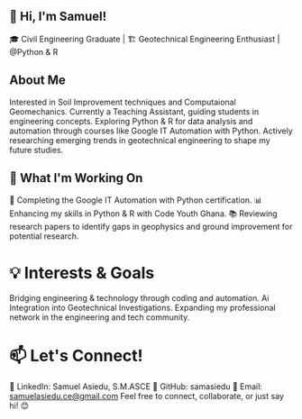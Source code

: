 ## 👋 Hi, I'm Samuel!

🎓 Civil Engineering Graduate | 🏗️ Geotechnical Engineering Enthusiast | @Python & R

## About Me
Interested in Soil Improvement techniques and Computaional Geomechanics.
Currently a Teaching Assistant, guiding students in engineering concepts.
Exploring Python & R for data analysis and automation through courses like Google IT Automation with Python.
Actively researching emerging trends in geotechnical engineering to shape my future studies.

## 🚀 What I'm Working On
📖 Completing the Google IT Automation with Python certification.
📊 Enhancing my skills in Python & R with Code Youth Ghana.
📚 Reviewing research papers to identify gaps in geophysics and ground improvement for potential research.

# 💡 Interests & Goals
Bridging engineering & technology through coding and automation.
Ai Integration into Geotechnical Investigations.
Expanding my professional network in the engineering and tech community.

# 📫 Let's Connect!
💼 LinkedIn: Samuel Asiedu, S.M.ASCE
📝 GitHub: samasiedu
📧 Email: samuelasiedu.ce@gmail.com
Feel free to connect, collaborate, or just say hi! 😊

<!--
**samasiedu/samasiedu** is a ✨ _special_ ✨ repository because its `README.md` (this file) appears on your GitHub profile.

Here are some ideas to get you started:

- 🔭 I’m currently working on ...
- 🌱 I’m currently learning ...
- 👯 I’m looking to collaborate on ...
- 🤔 I’m looking for help with ...
- 💬 Ask me about ...
- 📫 How to reach me: ...
- 😄 Pronouns: ...
- ⚡ Fun fact: ...
-->




